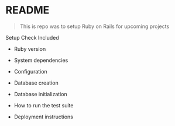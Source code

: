 # README

> This is repo was to setup Ruby on Rails for upcoming projects
 
 Setup Check Included

* Ruby version

* System dependencies

* Configuration

* Database creation

* Database initialization

* How to run the test suite

* Deployment instructions
